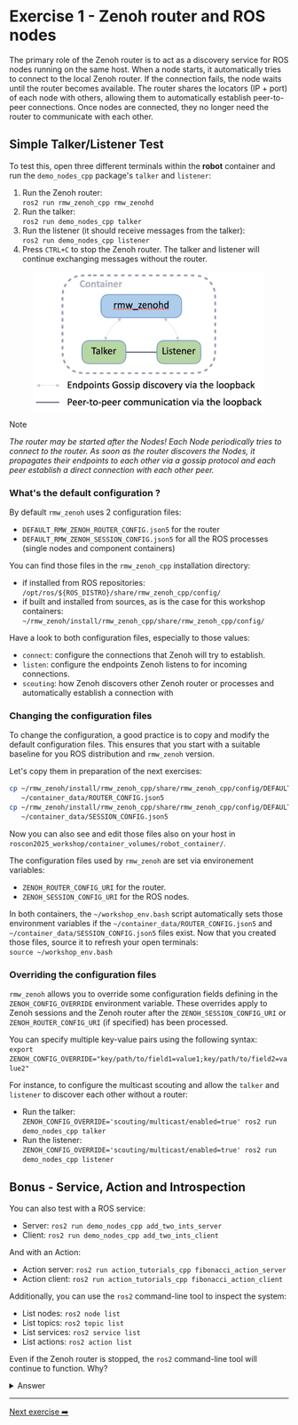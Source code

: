 # Exercise 1 - Zenoh router and ROS nodes

The primary role of the Zenoh router is to act as a discovery service for ROS nodes running on the same host.
When a node starts, it automatically tries to connect to the local Zenoh router. If the connection fails, the node waits until the router becomes available. The router shares the locators (IP + port) of each node with others, allowing them to automatically establish peer-to-peer connections. Once nodes are connected, they no longer need the router to communicate with each other.

## Simple Talker/Listener Test

To test this, open three different terminals within the **robot** container and run the `demo_nodes_cpp` package's `talker` and `listener`:

1. Run the Zenoh router:  
  `ros2 run rmw_zenoh_cpp rmw_zenohd`
2. Run the talker:  
  `ros2 run demo_nodes_cpp talker`
3. Run the listener (it should receive messages from the talker):  
  `ros2 run demo_nodes_cpp listener`
4. Press `CTRL+C` to stop the Zenoh router. The talker and listener will continue exchanging messages without the router.

<p align="center"><img src="images/talker-listener.png"  height="250" alt="talker-listener"/></p>

> [!NOTE]
> *The router may be started after the Nodes! Each Node periodically tries to connect to the router.
> As soon as the router discovers the Nodes, it propagates their endpoints to each other via a gossip protocol and each peer establish a direct connection with each other peer.*

### What's the default configuration ?

By default `rmw_zenoh` uses 2 configuration files:

- `DEFAULT_RMW_ZENOH_ROUTER_CONFIG.json5` for the router
- `DEFAULT_RMW_ZENOH_SESSION_CONFIG.json5` for all the ROS processes (single nodes and component containers)

You can find those files in the `rmw_zenoh_cpp` installation directory:

- if installed from ROS repositories: `/opt/ros/${ROS_DISTRO}/share/rmw_zenoh_cpp/config/`
- if built and installed from sources, as is the case for this workshop containers: `~/rmw_zenoh/install/rmw_zenoh_cpp/share/rmw_zenoh_cpp/config/`

Have a look to both configuration files, especially to those values:

- `connect`: configure the connections that Zenoh will try to establish.
- `listen`: configure the endpoints Zenoh listens to for incoming connections.
- `scouting`: how Zenoh discovers other Zenoh router or processes and automatically establish a connection with

### Changing the configuration files

To change the configuration, a good practice is to copy and modify the default configuration files.
This ensures that you start with a suitable baseline for you ROS distribution and `rmw_zenoh` version.

Let's copy them in preparation of the next exercises:

```bash
cp ~/rmw_zenoh/install/rmw_zenoh_cpp/share/rmw_zenoh_cpp/config/DEFAULT_RMW_ZENOH_ROUTER_CONFIG.json5 \
   ~/container_data/ROUTER_CONFIG.json5
cp ~/rmw_zenoh/install/rmw_zenoh_cpp/share/rmw_zenoh_cpp/config/DEFAULT_RMW_ZENOH_SESSION_CONFIG.json5 \
   ~/container_data/SESSION_CONFIG.json5
```

Now you can also see and edit those files also on your host in `roscon2025_workshop/container_volumes/robot_container/`.

The configuration files used by `rmw_zenoh` are set via environement variables:

- `ZENOH_ROUTER_CONFIG_URI` for the router.
- `ZENOH_SESSION_CONFIG_URI` for the ROS nodes.

In both containers, the `~/workshop_env.bash` script automatically sets those environment variables if the `~/container_data/ROUTER_CONFIG.json5` and `~/container_data/SESSION_CONFIG.json5` files exist. Now that you created those files, source it to refresh your open terminals:  
`source ~/workshop_env.bash`

### Overriding the configuration files

`rmw_zenoh` allows you to override some configuration fields defining in the `ZENOH_CONFIG_OVERRIDE` environment variable. These overrides apply to Zenoh sessions and the Zenoh router after the `ZENOH_SESSION_CONFIG_URI` or `ZENOH_ROUTER_CONFIG_URI` (if specified) has been processed.

You can specify multiple key-value pairs using the following syntax:  
`export ZENOH_CONFIG_OVERRIDE="key/path/to/field1=value1;key/path/to/field2=value2"`

For instance, to configure the multicast scouting and allow the `talker` and `listener` to discover each other without a router:

- Run the talker:  
`ZENOH_CONFIG_OVERRIDE='scouting/multicast/enabled=true' ros2 run demo_nodes_cpp talker`
- Run the listener:  
`ZENOH_CONFIG_OVERRIDE='scouting/multicast/enabled=true' ros2 run demo_nodes_cpp listener`

## Bonus - Service, Action and Introspection

You can also test with a ROS service:

- Server: `ros2 run demo_nodes_cpp add_two_ints_server`
- Client: `ros2 run demo_nodes_cpp add_two_ints_client`

And with an Action:

- Action server: `ros2 run action_tutorials_cpp fibonacci_action_server`
- Action client: `ros2 run action_tutorials_cpp fibonacci_action_client`

Additionally, you can use the `ros2` command-line tool to inspect the system:

- List nodes: `ros2 node list`
- List topics: `ros2 topic list`
- List services: `ros2 service list`
- List actions: `ros2 action list`

Even if the Zenoh router is stopped, the `ros2` command-line tool will continue to function.
Why?

<details>
<summary>Answer</summary>

When you run a `ros2` command for the first time, it starts the ROS 2 daemon, which is a regular ROS node. This node connects peer-to-peer with other nodes, acts as a cache of the ROS graph, and can directly respond to queries from the `ros2` command-line tool.

</details>

---
[Next exercise ➡️](ex-2.md)

